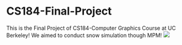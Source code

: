 # CS184-Final-Project

This is the Final Project of CS184-Computer Graphics Course at UC Berkeley! We aimed to conduct snow simulation though MPM!
<a href='https://xiaochy.github.io/CS184-Final-Project/report'><img src='https://img.shields.io/badge/Project-Video-Green'></a>
